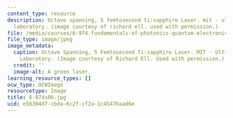 ```yaml
---
content_type: resource
description: Octave spanning, 5 femtosecond ti:sapphire Laser. mit - ultrafast optics
  laboratory. (image courtesy of richard ell. used with permission.)
file: /media/courses/6-974-fundamentals-of-photonics-quantum-electronics-spring-2006/e56304d7cbda6c2fcf2a1c45476aad6e_6-974s06.jpg
file_type: image/jpeg
image_metadata:
  caption: Octave Spanning, 5 Femtosecond Ti:sapphire Laser. MIT - Ultrafast Optics
    Laboratory. (Image courtesy of Richard Ell. Used with permission.)
  credit: ''
  image-alt: A green laser.
learning_resource_types: []
ocw_type: OCWImage
resourcetype: Image
title: 6-974s06.jpg
uid: e56304d7-cbda-6c2f-cf2a-1c45476aad6e
---
```

